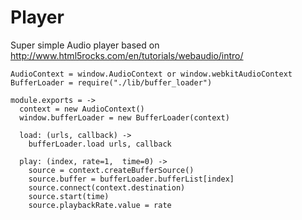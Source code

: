 Player
======

Super simple Audio player based on http://www.html5rocks.com/en/tutorials/webaudio/intro/

    AudioContext = window.AudioContext or window.webkitAudioContext
    BufferLoader = require("./lib/buffer_loader")

    module.exports = ->
      context = new AudioContext()
      window.bufferLoader = new BufferLoader(context)

      load: (urls, callback) ->
        bufferLoader.load urls, callback

      play: (index, rate=1,  time=0) ->
        source = context.createBufferSource()
        source.buffer = bufferLoader.bufferList[index]
        source.connect(context.destination)
        source.start(time)
        source.playbackRate.value = rate

